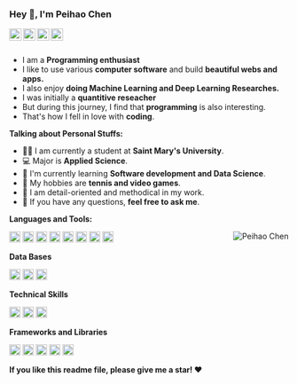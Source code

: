 ### Hey 👋, I'm Peihao Chen


<a href="https://github.com/Caesarcph">
  <img align="left" alt="Github" width="22px" src="https://cdn.jsdelivr.net/npm/simple-icons@v3/icons/github.svg" />
</a>
<a href="https://www.linkedin.com/in/peihao-chen-caesar/">
  <img align="left" alt="Telegram" width="22px" src="https://cdn.jsdelivr.net/npm/simple-icons@3.12.2/icons/linkedin.svg" />
</a>
<a href="mailto:chenpeihao1997@gmail.com">
  <img align="left" alt="Gmail" width="22px" src="https://cdn.jsdelivr.net/npm/simple-icons@3.12.2/icons/gmail.svg" />
</a>
<a href="https://www.facebook.com/profile.php?id=61551951486955">
  <img align="left" alt="facebook" width="22px" src="https://cdn.jsdelivr.net/npm/simple-icons@3.12.2/icons/facebook.svg" />
</a>

<br />
<br />

- I am a **Programming enthusiast** 
- I like to use various **computer software** and build **beautiful webs and apps.**
- I also enjoy **doing Machine Learning and Deep Learning Researches.**
- I was initially a **quantitive reseacher**
- But during this journey, I find that **programming** is also interesting.
- That's how I fell in love with **coding**.


**Talking about Personal Stuffs:**

- 👨‍🏛 I am currently a student at **Saint Mary's University**.
- 💻 Major is **Applied Science**.
- 🌱 I'm currently learning **Software development and Data Science**. 
- 🤔 My hobbies are **tennis and video games**.
- 💼 I am detail-oriented and methodical in my work.
- 💬 If you have any questions, **feel free to ask me**.

**Languages and Tools:**  

<code><img height="20" src="https://cdn.jsdelivr.net/npm/simple-icons@3.12.2/icons/python.svg"></code>
<code><img height="20" src="https://cdn.jsdelivr.net/npm/simple-icons@3.12.2/icons/html5.svg"></code>
<code><img height="20" src="https://cdn.jsdelivr.net/npm/simple-icons@3.12.2/icons/css3.svg"></code>
<code><img height="20" src="https://cdn.jsdelivr.net/npm/simple-icons@3.12.2/icons/javascript.svg"></code>
<code><img height="20" src="https://cdn.jsdelivr.net/npm/simple-icons@3.12.2/icons/c.svg"></code>
<code><img height="20" src="https://cdn.jsdelivr.net/npm/simple-icons@3.12.2/icons/r.svg"></code>
<code><img height="20" src="https://cdn.jsdelivr.net/npm/simple-icons@3.12.2/icons/cplusplus.svg"></code>
<code><img height="20" src="https://cdn.jsdelivr.net/npm/simple-icons@3.12.2/icons/php.svg"></code>
<img align="right"  src="https://github-readme-stats.vercel.app/api?username=Caesarcph&count_private=true&show_icons=true" alt="Peihao Chen" />

**Data Bases**

<code><img height="20" src="https://cdn.jsdelivr.net/npm/simple-icons@3.12.2/icons/mysql.svg"></code>
<code><img height="20" src="https://cdn.jsdelivr.net/npm/simple-icons@3.12.2/icons/mongodb.svg"></code>
<code><img height="20" src="https://cdn.jsdelivr.net/npm/simple-icons@3.12.2/icons/sqlite.svg"></code>

**Technical Skills**

<code><img height="20" src="https://cdn.jsdelivr.net/npm/simple-icons@3.12.2/icons/git.svg"></code>
<code><img height="20" src="https://cdn.jsdelivr.net/npm/simple-icons@3.12.2/icons/linux.svg"></code>
<code><img height="20" src="https://cdn.jsdelivr.net/npm/simple-icons@3.12.2/icons/visualstudiocode.svg"></code>

**Frameworks and Libraries**

<code><img height="20" src="https://cdn.jsdelivr.net/npm/simple-icons@3.12.2/icons/react.svg"></code>
<code><img height="20" src="https://cdn.jsdelivr.net/npm/simple-icons@3.12.2/icons/flask.svg"></code>
<code><img height="20" src="https://cdn.jsdelivr.net/npm/simple-icons@3.12.2/icons/django.svg"></code>
<code><img height="20" src="https://cdn.jsdelivr.net/npm/simple-icons@3.12.2/icons/pytorch.svg"></code>
<code><img height="20" src="https://cdn.jsdelivr.net/npm/simple-icons@3.12.2/icons/tensorflow.svg"></code>


**If you like this readme file, please give me a star! ❤️**
